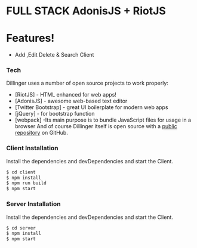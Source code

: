 # FULL STACK AdonisJS + RiotJS
# Features!

  - Add ,Edit Delete & Search Client

### Tech

Dillinger uses a number of open source projects to work properly:

* [RiotJS] - HTML enhanced for web apps!
* [AdonisJS] - awesome web-based text editor
* [Twitter Bootstrap] - great UI boilerplate for modern web apps
* [jQuery] - for bootstrap function
* [webpack] -Its main purpose is to bundle JavaScript files for usage in a browser
And of course Dillinger itself is open source with a [public repository](https://github.com/kopigreenx/adovue)
 on GitHub.

### Client Installation
Install the dependencies and devDependencies and start the Client.

```sh
$ cd client
$ npm install
$ npm run build
$ npm start
```

### Server Installation
Install the dependencies and devDependencies and start the Client.

```sh
$ cd server
$ npm install
$ npm start
```
